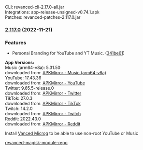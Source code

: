 CLI: revanced-cli-2.17.0-all.jar  
Integrations: app-release-unsigned-v0.74.1.apk  
Patches: revanced-patches-2.117.0.jar  

### [2.117.0](https://github.com/E85Addict/revanced-patches/compare/v2.116.0...v2.117.0) (2022-11-21)
### Features
* Personal Branding for YouTube and YT Music. ([341be61](https://github.com/E85Addict/revanced-patches/commit/341be6124919b08f280775f2d5d48995d7499d0f))

  
**App Versions:**  
Music (arm64-v8a): 5.31.50  
downloaded from: [APKMirror - Music (arm64-v8a)](https://www.apkmirror.com/apk/google-inc/youtube-music/youtube-music-5-31-50-release/youtube-music-5-31-50-2-android-apk-download/)  
YouTube: 17.43.36  
downloaded from: [APKMirror - YouTube](https://www.apkmirror.com/apk/google-inc/youtube/youtube-17-43-36-release/youtube-17-43-36-2-android-apk-download/)  
Twitter: 9.65.5-release.0  
downloaded from: [APKMirror - Twitter](https://www.apkmirror.com/apk/twitter-inc/twitter/twitter-9-65-5-release-0-release/twitter-9-65-5-release-0-android-apk-download/)  
TikTok: 27.0.3  
downloaded from: [APKMirror - TikTok](https://www.apkmirror.com/apk/tiktok-pte-ltd/tik-tok-including-musical-ly/tik-tok-including-musical-ly-27-0-3-release/tiktok-27-0-3-3-android-apk-download/)  
Twitch: 14.2.0  
downloaded from: [APKMirror - Twitch](https://www.apkmirror.com/apk/twitch-interactive-inc/twitch/twitch-14-2-0-release/twitch-live-game-streaming-14-2-0-android-apk-download/)  
Reddit: 2022.43.0  
downloaded from: [APKMirror - Reddit](https://www.apkmirror.com/apk/redditinc/reddit/reddit-2022-43-0-release/reddit-2022-43-0-2-android-apk-download/)  

Install [Vanced Microg](https://github.com/inotia00/VancedMicroG/releases) to be able to use non-root YouTube or Music  

[revanced-magisk-module-repo](https://github.com/E85Addict/revanced-magisk-module)  
